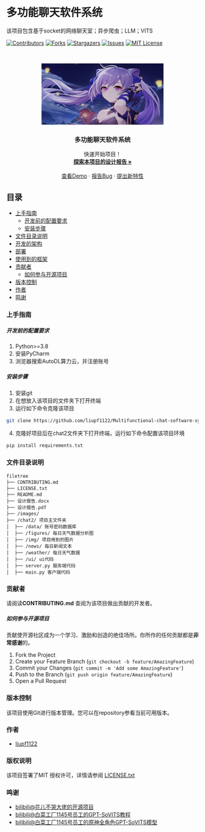 

# 多功能聊天软件系统

该项目包含基于socket的网络聊天室；异步爬虫；LLM；VITS

<!-- PROJECT SHIELDS -->

[![Contributors][contributors-shield]][contributors-url]
[![Forks][forks-shield]][forks-url]
[![Stargazers][stars-shield]][stars-url]
[![Issues][issues-shield]][issues-url]
[![MIT License][license-shield]][license-url]

<!-- PROJECT LOGO -->
<br />

<p align="center">
  <a href="https://github.com/liupf1122/Multifunctional-chat-software-system/main/">
    <img src="images/%E5%88%BB%E6%99%B4%E8%83%8C%E6%99%AF.png" alt="Logo" width="320" height="160">
  </a>

  <h3 align="center">多功能聊天软件系统</h3>
  <p align="center">
    快速开始项目！
    <br />
    <a href="https://github.com/liupf1122/Multifunctional-chat-software-system/blob/main/%E8%AE%BE%E8%AE%A1%E6%8A%A5%E5%91%8A.pdf"><strong>探索本项目的设计报告 »</strong></a>
    <br />
    <br />
    <a href="https://github.com/liupf1122/Multifunctional-chat-software-system/main/%E8%AE%BE%E8%AE%A1%E6%8A%A5%E5%91%8A.pdf">查看Demo</a>
    ·
    <a href="https://github.com/liupf1122/Multifunctional-chat-software-system/issues">报告Bug</a>
    ·
    <a href="https://github.com/liupf1122/Multifunctional-chat-software-system/issues">提出新特性</a>
  </p>

</p>


 
## 目录

- [上手指南](#上手指南)
  - [开发前的配置要求](#开发前的配置要求)
  - [安装步骤](#安装步骤)
- [文件目录说明](#文件目录说明)
- [开发的架构](#开发的架构)
- [部署](#部署)
- [使用到的框架](#使用到的框架)
- [贡献者](#贡献者)
  - [如何参与开源项目](#如何参与开源项目)
- [版本控制](#版本控制)
- [作者](#作者)
- [鸣谢](#鸣谢)

### 上手指南




##### 开发前的配置要求

1. Python>=3.8
2. 安装PyCharm
3. 浏览器搜索AutoDL算力云，并注册账号

##### **安装步骤**

1. 安装git
2. 在想放入该项目的文件夹下打开终端
3. 运行如下命令克隆该项目

```sh
git clone https://github.com/liupf1122/Multifunctional-chat-software-system.git
```

4. 克隆好项目后在chat2文件夹下打开终端，运行如下命令配置该项目环境
```sh
pip install requirements.txt
```

### 文件目录说明

```
filetree 
├── CONTRIBUTING.md
├── LICENSE.txt
├── README.md
├── 设计报告.docx
├── 设计报告.pdf
├── /images/
├── /chat2/ 项目主文件夹
│  ├── /data/ 账号密码数据库
│  ├── /figures/ 每日天气数据分析图
│  ├── /img/ 项目用到的图片
│  ├── /news/ 每日新闻文本
│  ├── /weather/ 每日天气数据
│  ├── /ui/ ui代码
│  ├── server.py 服务端代码
│  ├── main.py 客户端代码
```


### 贡献者

请阅读**CONTRIBUTING.md** 查阅为该项目做出贡献的开发者。

##### 如何参与开源项目

贡献使开源社区成为一个学习、激励和创造的绝佳场所。你所作的任何贡献都是**非常感谢**的。


1. Fork the Project
2. Create your Feature Branch (`git checkout -b feature/AmazingFeature`)
3. Commit your Changes (`git commit -m 'Add some AmazingFeature'`)
4. Push to the Branch (`git push origin feature/AmazingFeature`)
5. Open a Pull Request



### 版本控制

该项目使用Git进行版本管理。您可以在repository参看当前可用版本。

### 作者
- [liupf1122](https://github.com/liupf1122)

### 版权说明

该项目签署了MIT 授权许可，详情请参阅 [LICENSE.txt](https://github.com/liupf1122/Multifunctional-chat-software-system/blob/main/LICENSE.txt)

### 鸣谢


- [bilibili@花儿不哭大佬的开源项目](https://www.bilibili.com/video/BV12g4y1m7Uw/?spm_id_from=333.788.recommend_more_video.1&vd_source=529e44bf5ded1d64297050272307686e)
- [bilibili@白菜工厂1145号员工的GPT-SoVITS教程](https://www.bilibili.com/video/BV1GJ4m1e7x2/?spm_id_from=333.1007.top_right_bar_window_custom_collection.content.click&vd_source=529e44bf5ded1d64297050272307686e)
- [bilibili@白菜工厂1145号员工的原神全角色GPT-SoVITS模型](https://www.bilibili.com/video/BV1zt421g73Q/?spm_id_from=333.788.top_right_bar_window_custom_collection.content.click&vd_source=529e44bf5ded1d64297050272307686e)


<!-- links -->
[your-project-path]:liupf1122/Multifunctional-chat-software-system
[contributors-shield]: https://img.shields.io/github/contributors/liupf1122/Multifunctional-chat-software-system.svg?style=flat-square
[contributors-url]: https://github.com/liupf1122/Multifunctional-chat-software-system/graphs/contributors
[forks-shield]: https://img.shields.io/github/forks/liupf1122/Multifunctional-chat-software-system.svg?style=flat-square
[forks-url]: https://github.com/liupf1122/Multifunctional-chat-software-system/network/members
[stars-shield]: https://img.shields.io/github/stars/liupf1122/Multifunctional-chat-software-system.svg?style=flat-square
[stars-url]: https://github.com/liupf1122/Multifunctional-chat-software-system/stargazers
[issues-shield]: https://img.shields.io/github/issues/liupf1122/Multifunctional-chat-software-system.svg?style=flat-square
[issues-url]: https://img.shields.io/github/issues/liupf1122/Multifunctional-chat-software-system.svg
[license-shield]: https://img.shields.io/github/license/liupf1122/Multifunctional-chat-software-system.svg?style=flat-square
[license-url]: https://github.com/liupf1122/Multifunctional-chat-software-system/blob/main/LICENSE
[linkedin-shield]: https://img.shields.io/badge/-LinkedIn-black.svg?style=flat-square&logo=linkedin&colorB=555
[linkedin-url]: https://linkedin.com/in/shaojintian

